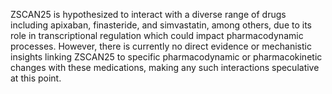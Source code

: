 ZSCAN25 is hypothesized to interact with a diverse range of drugs including apixaban, finasteride, and simvastatin, among others, due to its role in transcriptional regulation which could impact pharmacodynamic processes. However, there is currently no direct evidence or mechanistic insights linking ZSCAN25 to specific pharmacodynamic or pharmacokinetic changes with these medications, making any such interactions speculative at this point.